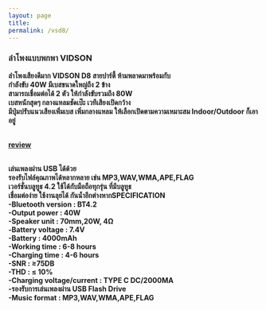 ```yaml
---
layout: page
title:
permalink: /vsd8/
---
```

<h3><b>ลำโพงแบบพกพา VIDSON<b><br></h3>

<p>ลำโพงเสียงดีมาก VIDSON D8 สายปาร์ตี้ ห้ามพลาดมาพร้อมกับ<br>
กำลังขับ 40W มีเบสขนาดใหญ่ถึง 2 ข้าง<br>
สามารถเชื่อมต่อได้ 2 ตัว ให้กำลังขับรวมถึง 80W<br>
เบสหนักสุดๆ กลางแหลมชัดเป๊ะ เวทีเสียงเปิดกว้าง<br>
มีปุ่มปรับแนวเสียงเพิ่มเบส เพิ่มกลางแหลม ให้เลือกเปิดตามความเหมาะสม Indoor/Outdoor ก็เอาอยู่<br><br>

<a href="https://youtu.be/Nf3QwrlnAcw">review</a><br><br>

เล่นเพลงผ่าน USB ได้ด้วย<br>
รองรับไฟล์คุณภาพได้หลากหลาย เช่น MP3,WAV,WMA,APE,FLAG <br>
เวอร์ชั่นบลูทูธ 4.2 ใช้ได้กับมือถือทุกรุ่น ที่มีบลูทูธ<br>
เชื่อมต่อง่าย ใช้งานลุยได้ กันน้ำอีกต่างหากSPECIFICATION <br>
-Bluetooth version : BT4.2 <br>
-Output power : 40W <br>
-Speaker unit : 70mm,20W, 4Ω <br>
-Battery voltage : 7.4V <br>
-Battery : 4000mAh <br>
-Working time : 6-8 hours<br>
-Charging time : 4-6 hours<br>
-SNR : ≥75DB<br>
-THD : ≤ 10%<br>
-Charging voltage/current : TYPE C DC/2000MA<br>
-รองรับการเล่นเพลงผ่าน USB Flash Drive<br>
-Music format : MP3,WAV,WMA,APE,FLAG<br><br><br><br>

 
